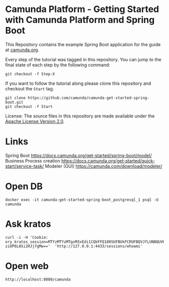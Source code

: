 # Camunda Platform - Getting Started with Camunda Platform and Spring Boot

This Repository contains the example Spring Boot application for the guide at [camunda.org](http://camunda.org/get-started/spring-boot.html).

Every step of the tutorial was tagged in this repository. You can jump to the final state of each step
by the following command:

```
git checkout -f Step-X
```

If you want to follow the tutorial along please clone this repository and checkout the `Start` tag.

```
git clone https://github.com/camunda/camunda-get-started-spring-boot.git
git checkout -f Start
```

License: The source files in this repository are made available under the [Apache License Version 2.0](./LICENSE).

# Links
Spring Boot https://docs.camunda.org/get-started/spring-boot/model/
Business Process creation https://docs.camunda.org/get-started/quick-start/service-task/
Modeler (GUI) https://camunda.com/download/modeler/

# Open DB
```
docker exec -it camunda-get-started-spring-boot_postgresql_1 psql -U camunda
```

# Ask kratos
```
curl -i -H 'Cookie: ory_kratos_session=MTYzMTYzMTgxM3xEdi1CQkFFQ180SUFBUkFCRUFBQVJfLUNBQUVHYzNSeWFXNW5EQThBRFhObGMzTnBiMjVmZEc5clpXNEdjM1J5YVc1bkRDSUFJRXhqYVV0elJIbG9NMlEzYkdwdWVscFhZbk5ETm10emVsZHFTRWhLWTNoS3ytInr_UoJIHlpKDwk7jFBNWDn5-ziOP6L8Si2HJj7gMw=='  'http://127.0.0.1:4433/sessions/whoami'
```

# Open web
```
http://localhost:8080/camunda
```
